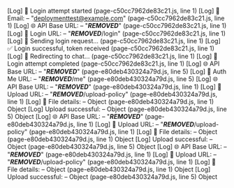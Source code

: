 [Log] 🔐 Login attempt started (page-c50cc7962de83c21.js, line 1)
[Log] 📧 Email: – "deploymenttest@example.com" (page-c50cc7962de83c21.js, line 1)
[Log] 🌐 API Base URL: – "***REMOVED***" (page-c50cc7962de83c21.js, line 1)
[Log] 🔗 Login URL: – "***REMOVED***/login" (page-c50cc7962de83c21.js, line 1)
[Log] 🚀 Sending login request... (page-c50cc7962de83c21.js, line 1)
[Log] ✅ Login successful, token received (page-c50cc7962de83c21.js, line 1)
[Log] 🚀 Redirecting to chat... (page-c50cc7962de83c21.js, line 1)
[Log] 🏁 Login attempt completed (page-c50cc7962de83c21.js, line 1)
[Log] 🌐 API Base URL: – "***REMOVED***" (page-e80deb430324a79d.js, line 5)
[Log] 🔗 Auth Me URL: – "***REMOVED***/me" (page-e80deb430324a79d.js, line 5)
[Log] 🌐 API Base URL: – "***REMOVED***" (page-e80deb430324a79d.js, line 1)
[Log] 🔗 Upload URL: – "***REMOVED***/upload-policy" (page-e80deb430324a79d.js, line 1)
[Log] 📄 File details: – Object (page-e80deb430324a79d.js, line 1)
Object
[Log] Upload successful: – Object (page-e80deb430324a79d.js, line 5)
Object
[Log] 🌐 API Base URL: – "***REMOVED***" (page-e80deb430324a79d.js, line 1)
[Log] 🔗 Upload URL: – "***REMOVED***/upload-policy" (page-e80deb430324a79d.js, line 1)
[Log] 📄 File details: – Object (page-e80deb430324a79d.js, line 1)
Object
[Log] Upload successful: – Object (page-e80deb430324a79d.js, line 5)
Object
[Log] 🌐 API Base URL: – "***REMOVED***" (page-e80deb430324a79d.js, line 1)
[Log] 🔗 Upload URL: – "***REMOVED***/upload-policy" (page-e80deb430324a79d.js, line 1)
[Log] 📄 File details: – Object (page-e80deb430324a79d.js, line 1)
Object
[Log] Upload successful: – Object (page-e80deb430324a79d.js, line 5)
Object